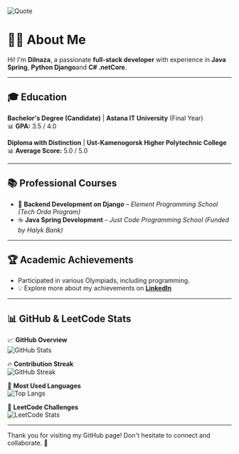 ![Quote](https://quotes-github-readme.vercel.app/api?type=horizontal&theme=radical)  

# 👩‍💻 About Me  

Hi! I'm **Dilnaza**, a passionate **full-stack developer** with experience in **Java Spring**, **Python Django**and **C# .netCore**.  

---

## 🎓 Education  

 **Bachelor's Degree (Candidate)** | **Astana IT University** (Final Year)  
📊 **GPA:** 3.5 / 4.0  

 **Diploma with Distinction** | **Ust-Kamenogorsk Higher Polytechnic College**  
📊 **Average Score:** 5.0 / 5.0  

---

## 📚 Professional Courses  

- 🐍 **Backend Development on Django** – *Element Programming School (Tech Orda Program)*  
- ☕ **Java Spring Development** – *Just Code Programming School (Funded by Halyk Bank)*  

---

## 🏆 Academic Achievements  
- Participated in various Olympiads, including programming.
- 💡 Explore more about my achievements on **[LinkedIn](https://www.linkedin.com/in/dilnaza-baidakhanova/)**  

---

## 📊 GitHub & LeetCode Stats  

📈 **GitHub Overview**  
![GitHub Stats](https://github-readme-stats.vercel.app/api?username=dillnaza&show_icons=true&theme=radical)  

🔥 **Contribution Streak**  
![GitHub Streak](https://github-readme-streak-stats.herokuapp.com/?user=dillnaza&theme=radical)  

📌 **Most Used Languages**  
![Top Langs](https://github-readme-stats.vercel.app/api/top-langs/?username=dillnaza&layout=compact&langs_count=6&theme=radical)  

🚀 **LeetCode Challenges**  
![LeetCode Stats](https://leetcard.jacoblin.cool/dillnazza)  

---

Thank you for visiting my GitHub page! Don't hesitate to connect and collaborate. 🚀
